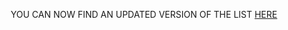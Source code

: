 <div align="center">

YOU CAN NOW FIND AN UPDATED VERSION OF THE LIST [HERE](https://github.com/Hypnootize/TF2-HUDs-Archive/blob/master/Updated%20HUDs%20List.md)

</div>